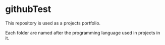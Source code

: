 # githubTest

This repository is used as a projects portfolio. 

Each folder are named after the programming language used in projects in it. 
